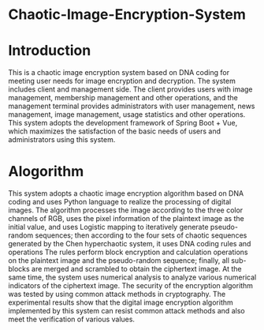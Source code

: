 # Chaotic-Image-Encryption-System

# Introduction
This is a chaotic image encryption system based on DNA coding for meeting user needs for image encryption and decryption. The system includes client and management side. The client provides users with image management, membership management and other operations, and the management terminal provides administrators with user management, news management, image management, usage statistics and other operations. This system adopts the development framework of Spring Boot + Vue, which maximizes the satisfaction of the basic needs of users and administrators using this system.
# Alogorithm
This system adopts a chaotic image encryption algorithm based on DNA coding and uses Python language to realize the processing of digital images. The algorithm processes the image according to the three color channels of RGB, uses the pixel information of the plaintext image as the initial value, and uses Logistic mapping to iteratively generate pseudo-random sequences; then according to the four sets of chaotic sequences generated by the Chen hyperchaotic system, it uses DNA coding rules and operations The rules perform block encryption and calculation operations on the plaintext image and the pseudo-random sequence; finally, all sub-blocks are merged and scrambled to obtain the ciphertext image. At the same time, the system uses numerical analysis to analyze various numerical indicators of the ciphertext image. The security of the encryption algorithm was tested by using common attack methods in cryptography. The experimental results show that the digital image encryption algorithm implemented by this system can resist common attack methods and also meet the verification of various values.